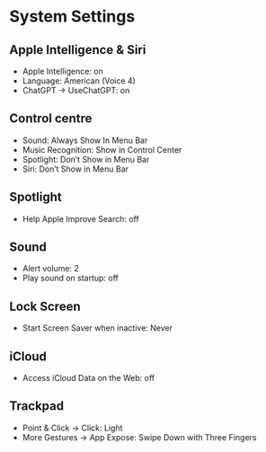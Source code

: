 # System Settings

## Apple Intelligence & Siri

- Apple Intelligence: on
- Language: American (Voice 4)
- ChatGPT -> UseChatGPT: on

## Control centre

- Sound: Always Show In Menu Bar
- Music Recognition: Show in Control Center
- Spotlight: Don’t Show in Menu Bar
- Siri: Don’t Show in Menu Bar

## Spotlight

- Help Apple Improve Search: off

## Sound

- Alert volume: 2
- Play sound on startup: off

## Lock Screen

- Start Screen Saver when inactive: Never

## iCloud

- Access iCloud Data on the Web: off

## Trackpad

- Point & Click -> Click: Light
- More Gestures -> App Expose: Swipe Down with Three Fingers
